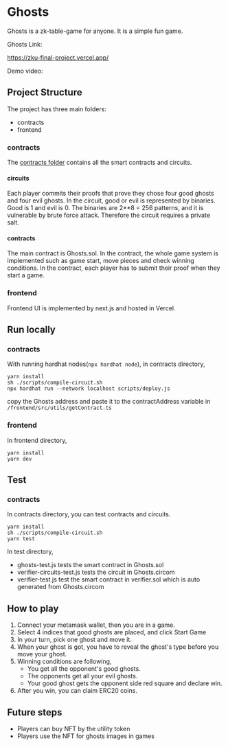 # Ghosts

Ghosts is a zk-table-game for anyone. It is a simple fun game.

Ghosts Link:

https://zku-final-project.vercel.app/

Demo video:

## Project Structure

The project has three main folders:

- contracts
- frontend

### contracts

The [contracts folder](/contracts/) contains all the smart contracts and circuits.

#### circuits

Each player commits their proofs that prove they chose four good ghosts and four evil ghosts.
In the circuit, good or evil is represented by binaries. Good is 1 and evil is 0.
The binaries are 2\*\*8 = 256 patterns, and it is vulnerable by brute force attack. Therefore the circuit requires a private salt.

#### contracts

The main contract is Ghosts.sol. In the contract, the whole game system is implemented such as game start, move pieces and check winning conditions.
In the contract, each player has to submit their proof when they start a game.

### frontend

Frontend UI is implemented by next.js and hosted in Vercel.

## Run locally

### contracts

With running hardhat nodes(`npx hardhat node`), in contracts directory,

```
yarn install
sh ./scripts/compile-circuit.sh
npx hardhat run --network localhost scripts/deploy.js
```

copy the Ghosts address and paste it to the contractAddress variable in `/frontend/src/utils/getContract.ts`

### frontend

In frontend directory,

```
yarn install
yarn dev
```

## Test

### contracts

In contracts directory, you can test contracts and circuits.

```
yarn install
sh ./scripts/compile-circuit.sh
yarn test
```

In test directory,

- ghosts-test.js tests the smart contract in Ghosts.sol
- verifier-circuits-test.js tests the circuit in Ghosts.circom
- verifier-test.js test the smart contract in verifier.sol which is auto generated from Ghosts.circom

## How to play

1. Connect your metamask wallet, then you are in a game.
2. Select 4 indices that good ghosts are placed, and click Start Game
3. In your turn, pick one ghost and move it.
4. When your ghost is got, you have to reveal the ghost's type before you move your ghost.
5. Winning conditions are following,
   - You get all the opponent's good ghosts.
   - The opponents get all your evil ghosts.
   - Your good ghost gets the opponent side red square and declare win.
6. After you win, you can claim ERC20 coins.

## Future steps

- Players can buy NFT by the utility token
- Players use the NFT for ghosts images in games
